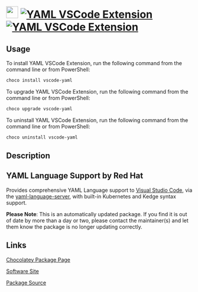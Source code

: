 ﻿# <img src="https://cdn.jsdelivr.net/gh/mkevenaar/chocolatey-packages@012830bf1d08a51c5b0bf0d95884b1883d69da7b/icons/vscode-yaml.png" width="32" height="32"/> [![YAML VSCode Extension](https://img.shields.io/chocolatey/v/vscode-yaml.svg?label=YAML+VSCode+Extension)](https://chocolatey.org/packages/vscode-yaml) [![YAML VSCode Extension](https://img.shields.io/chocolatey/dt/vscode-yaml.svg)](https://chocolatey.org/packages/vscode-yaml)

## Usage
To install YAML VSCode Extension, run the following command from the command line or from PowerShell:
```powershell
choco install vscode-yaml
```

To upgrade YAML VSCode Extension, run the following command from the command line or from PowerShell:
```powershell
choco upgrade vscode-yaml
```

To uninstall YAML VSCode Extension, run the following command from the command line or from PowerShell:
```powershell
choco uninstall vscode-yaml
```

## Description
## YAML Language Support by Red Hat

Provides comprehensive YAML Language support to [Visual Studio Code](https://code.visualstudio.com/), via the [yaml-language-server](https://github.com/redhat-developer/yaml-language-server), with built-in Kubernetes and Kedge syntax support.

**Please Note**: This is an automatically updated package. If you find it is
out of date by more than a day or two, please contact the maintainer(s) and
let them know the package is no longer updating correctly.


## Links
[Chocolatey Package Page](https://chocolatey.org/packages/vscode-yaml)

[Software Site](https://marketplace.visualstudio.com/items?itemName=redhat.vscode-yaml)

[Package Source](https://github.com/mkevenaar/chocolatey-packages/tree/master/automatic/vscode-yaml)

